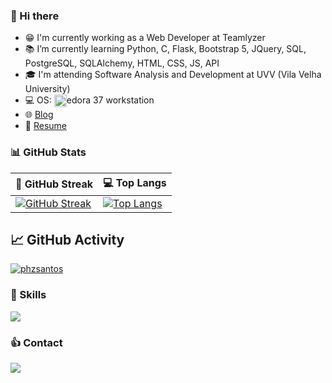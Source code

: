 ### :wave: Hi there 

- :grin: I'm currently working as a Web Developer at Teamlyzer
- 📚 I’m currently learning Python, C, Flask, Bootstrap 5, JQuery, SQL, PostgreSQL, SQLAlchemy, HTML, CSS, JS, API
- :mortar_board: I'm attending Software Analysis and Development at UVV (Vila Velha University)
- 💻 OS: <img align="center" alt="ph-Fedora" height="20" width="20" src="https://cdn.jsdelivr.net/gh/devicons/devicon/icons/fedora/fedora-plain.svg"/>edora 37 workstation
- 🌐 [Blog](https://phzsantos.github.io/)
- 📌 [Resume](https://resume.io/r/jVHSOopiU)

### 📊 GitHub Stats

| 💪 GitHub Streak | 💻 Top Langs |
|-----|-----|
| [![GitHub Streak](https://streak-stats.demolab.com?user=phzsantos&theme=python-dark&hide_border=true&border_radius=5&background=DD272700)](https://phzsantos.github.io/) | [![Top Langs](https://github-stats.vineelsai.com/api/top-langs/?username=phzsantos&layout=compact&langs_count=8&hide=vim%20script,makefile,ruby,java,c%23,html,css&theme=dark)](https://phzsantos.github.io/) |

## 📈 GitHub Activity

[![phzsantos](https://github-readme-activity-graph.cyclic.app/graph?username=phzsantos&bg_color=000000&color=6CE287&line=FFEE4A&point=FE9600)](https://phzsantos.github.io/)

### 🎯 Skills

<a href="https://skillicons.dev">
  <img src="https://skillicons.dev/icons?i=vscode,vim,c,py,flask,linux,bash,git,github,md,html,css,sass,sqlite," />
</a>

### :thumbsup: Contact

<a href="https://linkedin.com/in/paulo-henrique-zanoteli-santos-758a2320a" target="_blank">
  <img src="https://skillicons.dev/icons?i=linkedin" target="_blank">
</a>
